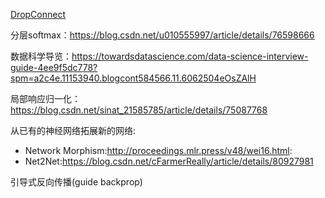 [DropConnect](http://cs.nyu.edu/~wanli/dropc/)

分层softmax：https://blog.csdn.net/u010555997/article/details/76598666

数据科学导览：https://towardsdatascience.com/data-science-interview-guide-4ee9f5dc778?spm=a2c4e.11153940.blogcont584566.11.6062504eOsZAlH

局部响应归一化：https://blog.csdn.net/sinat_21585785/article/details/75087768

从已有的神经网络拓展新的网络:

* Network Morphism:http://proceedings.mlr.press/v48/wei16.html:
* Net2Net:https://blog.csdn.net/cFarmerReally/article/details/80927981

引导式反向传播(guide backprop)